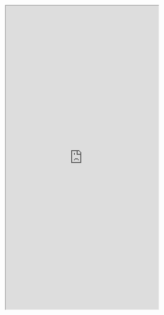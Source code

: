 <iframe 
src="https://coda.io/embed/jD38E5fJk_/#Full-Active-Inference-Ontology_tuuOJ_Ew/r233&view=full&viewMode=embedplay&hideSections=true" 
width=900 
height=1000 
style="max-width: 100%;" 
allow="fullscreen">
</iframe>